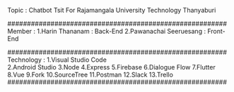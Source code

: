 Topic  : Chatbot Tsit For Rajamangala University Technology Thanyaburi

########################################################
Member : 
1.Harin Thananam        : Back-End 
2.Pawanachai Seeruesang : Front-End 

########################################################
Technology :
1.Visual Studio Code    
2.Android Studio
3.Node
4.Express
5.Firebase
6.Dialogue Flow
7.Flutter
8.Vue
9.Fork
10.SourceTree
11.Postman
12.Slack
13.Trello
########################################################

